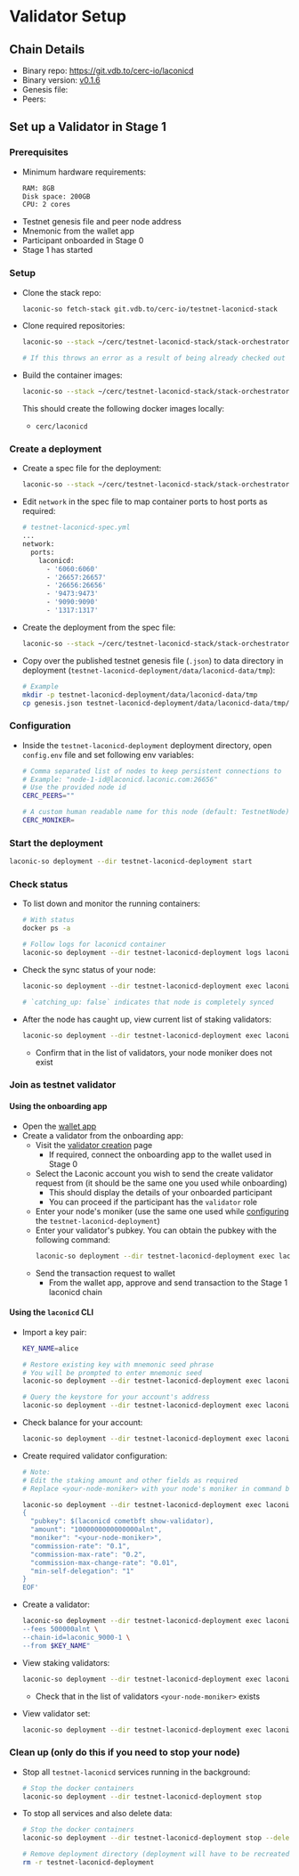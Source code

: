 # Validator Setup

## Chain Details

* Binary repo: https://git.vdb.to/cerc-io/laconicd
* Binary version: [v0.1.6](https://git.vdb.to/cerc-io/laconicd/src/tag/v0.1.6)
* Genesis file:
* Peers: 

## Set up a Validator in Stage 1

### Prerequisites

* Minimum hardware requirements:
  ```bash
  RAM: 8GB
  Disk space: 200GB
  CPU: 2 cores
  ```
* Testnet genesis file and peer node address
* Mnemonic from the wallet app
* Participant onboarded in Stage 0
* Stage 1 has started

### Setup

* Clone the stack repo:

  ```bash
  laconic-so fetch-stack git.vdb.to/cerc-io/testnet-laconicd-stack
  ```

* Clone required repositories:

  ```bash
  laconic-so --stack ~/cerc/testnet-laconicd-stack/stack-orchestrator/stacks/testnet-laconicd setup-repositories --pull

  # If this throws an error as a result of being already checked out to a branch/tag in a repo, remove the repositories and re-run the command
  ```

* Build the container images:

  ```bash
  laconic-so --stack ~/cerc/testnet-laconicd-stack/stack-orchestrator/stacks/testnet-laconicd build-containers
  ```

  This should create the following docker images locally:

  * `cerc/laconicd`

### Create a deployment

* Create a spec file for the deployment:

  ```bash
  laconic-so --stack ~/cerc/testnet-laconicd-stack/stack-orchestrator/stacks/testnet-laconicd deploy init --output testnet-laconicd-spec.yml
  ```

* Edit `network` in the spec file to map container ports to host ports as required:

  ```bash
  # testnet-laconicd-spec.yml
  ...
  network:
    ports:
      laconicd:
        - '6060:6060'
        - '26657:26657'
        - '26656:26656'
        - '9473:9473'
        - '9090:9090'
        - '1317:1317'
  ```

* Create the deployment from the spec file:

  ```bash
  laconic-so --stack ~/cerc/testnet-laconicd-stack/stack-orchestrator/stacks/testnet-laconicd deploy create --spec-file testnet-laconicd-spec.yml --deployment-dir testnet-laconicd-deployment
  ```

* Copy over the published testnet genesis file (`.json`) to data directory in deployment (`testnet-laconicd-deployment/data/laconicd-data/tmp`):

  ```bash
  # Example
  mkdir -p testnet-laconicd-deployment/data/laconicd-data/tmp
  cp genesis.json testnet-laconicd-deployment/data/laconicd-data/tmp/genesis.json
  ```

### Configuration

* Inside the `testnet-laconicd-deployment` deployment directory, open `config.env` file and set following env variables:

  ```bash
  # Comma separated list of nodes to keep persistent connections to
  # Example: "node-1-id@laconicd.laconic.com:26656"
  # Use the provided node id
  CERC_PEERS=""

  # A custom human readable name for this node (default: TestnetNode)
  CERC_MONIKER=
  ```

### Start the deployment

```bash
laconic-so deployment --dir testnet-laconicd-deployment start
```

### Check status

* To list down and monitor the running containers:

  ```bash
  # With status
  docker ps -a

  # Follow logs for laconicd container
  laconic-so deployment --dir testnet-laconicd-deployment logs laconicd -f
  ```

* Check the sync status of your node:

  ```bash
  laconic-so deployment --dir testnet-laconicd-deployment exec laconicd "laconicd status | jq .sync_info"

  # `catching_up: false` indicates that node is completely synced
  ```

* After the node has caught up, view current list of staking validators:

  ```bash
  laconic-so deployment --dir testnet-laconicd-deployment exec laconicd "laconicd query staking validators"
  ```

  * Confirm that in the list of validators, your node moniker does not exist

### Join as testnet validator

#### Using the onboarding app

* Open the [wallet app](https://wallet.laconic.com/)
* Create a validator from the onboarding app:
  * Visit the [validator creation](https://loro-signup.laconic.com/validator) page
    * If required, connect the onboarding app to the wallet used in Stage 0
  * Select the Laconic account you wish to send the create validator request from (it should be the same one you used while onboarding)
    * This should display the details of your onboarded participant
    * You can proceed if the participant has the `validator` role
  * Enter your node's moniker (use the same one used while [configuring](#configuration) the `testnet-laconicd-deployment`)
  * Enter your validator's pubkey. You can obtain the pubkey with the following command:
    ```bash
    laconic-so deployment --dir testnet-laconicd-deployment exec laconicd "laconicd cometbft show-validator" | jq -r .key
    ```
  * Send the transaction request to wallet
    * From the wallet app, approve and send transaction to the Stage 1 laconicd chain

#### Using the `laconicd` CLI

* Import a key pair:

  ```bash
  KEY_NAME=alice

  # Restore existing key with mnemonic seed phrase
  # You will be prompted to enter mnemonic seed
  laconic-so deployment --dir testnet-laconicd-deployment exec laconicd "laconicd keys add $KEY_NAME --recover"

  # Query the keystore for your account's address
  laconic-so deployment --dir testnet-laconicd-deployment exec laconicd "laconicd keys show $KEY_NAME -a"
  ```

* Check balance for your account:

  ```bash
  laconic-so deployment --dir testnet-laconicd-deployment exec laconicd "laconicd query bank balances <account-address>"
  ```

* Create required validator configuration:

  ```bash
  # Note:
  # Edit the staking amount and other fields as required
  # Replace <your-node-moniker> with your node's moniker in command below

  laconic-so deployment --dir testnet-laconicd-deployment exec laconicd 'cat <<EOF > my-validator.json
  {
    "pubkey": $(laconicd cometbft show-validator),
    "amount": "1000000000000000alnt",
    "moniker": "<your-node-moniker>",
    "commission-rate": "0.1",
    "commission-max-rate": "0.2",
    "commission-max-change-rate": "0.01",
    "min-self-delegation": "1"
  }
  EOF'
  ```

* Create a validator:

  ```bash
  laconic-so deployment --dir testnet-laconicd-deployment exec laconicd "laconicd tx staking create-validator my-validator.json \
  --fees 500000alnt \
  --chain-id=laconic_9000-1 \
  --from $KEY_NAME"
  ```

* View staking validators:

  ```bash
  laconic-so deployment --dir testnet-laconicd-deployment exec laconicd "laconicd query staking validators"
  ```

  * Check that in the list of validators `<your-node-moniker>` exists

* View validator set:

  ```bash
  laconic-so deployment --dir testnet-laconicd-deployment exec laconicd "laconicd query consensus comet validator-set"
  ```

### Clean up (only do this if you need to stop your node)

* Stop all `testnet-laconicd` services running in the background:

  ```bash
  # Stop the docker containers
  laconic-so deployment --dir testnet-laconicd-deployment stop
  ```

* To stop all services and also delete data:

  ```bash
  # Stop the docker containers
  laconic-so deployment --dir testnet-laconicd-deployment stop --delete-volumes

  # Remove deployment directory (deployment will have to be recreated for a re-run)
  rm -r testnet-laconicd-deployment
  ```